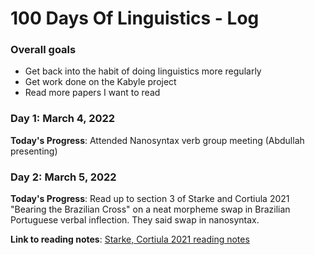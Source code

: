 # 100 Days Of Linguistics - Log

### Overall goals
- Get back into the habit of doing linguistics more regularly
- Get work done on the Kabyle project
- Read more papers I want to read

### Day 1: March 4, 2022 

**Today's Progress**: Attended Nanosyntax verb group meeting (Abdullah presenting)

### Day 2: March 5, 2022 

**Today's Progress**: Read up to section 3 of Starke and Cortiula 2021 "Bearing the Brazilian Cross" on a neat morpheme swap in Brazilian Portuguese verbal inflection. They said swap in nanosyntax.

**Link to reading notes**: [Starke, Cortiula 2021 reading notes](https://github.com/nbbaier/Dendron/blob/4fc94bd97b200673eda1a4bb92499db79a196617/vault/nanosyntax.reading.starke-cortiula-2021.md)
